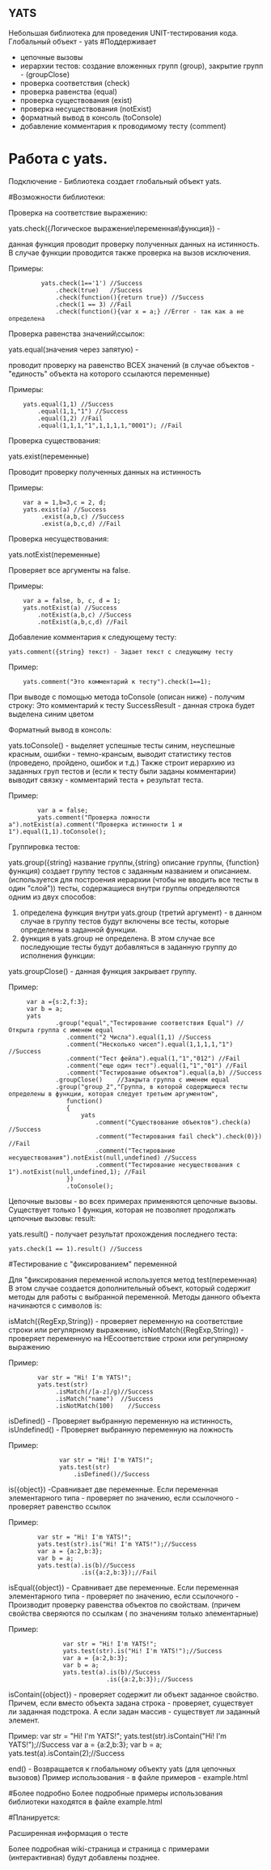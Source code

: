 ## YATS
Небольшая библиотека для проведения UNIT-тестирования кода.
Глобальный объект - yats 
#Поддерживает 
 - цепочные вызовы
 - иерархии тестов: создание вложенных групп (group), закрытие групп - (groupClose)
 - проверка соответствия (check)
 - проверка равенства (equal)
 - проверка существования (exist)
 - проверка несуществования (notExist)
 - форматный вывод в консоль (toConsole)
 - добавление комментария к проводимому тесту (comment)

# Работа с yats.

Подключение - <script type="text/javascript" src="pathTo/yats.js"></script>
Библиотека создает глобальный объект yats.

#Возможности библиотеки:

Проверка на соответствие выражению:

yats.check({Логическое выражение\переменная\функция}) -

  данная функция проводит проверку полученных данных на истинность.
  В случае функции проводится также проверка на вызов исключения.

Примеры:

             yats.check(1=='1') //Success
                 .check(true)   //Success
                 .check(function(){return true}) //Success
                 .check(1 == 3) //Fail
                 .check(function(){var x = a;} //Error - так как a не определена


Проверка равенства значений\ссылок:

yats.equal(значения через запятую) -

 проводит проверку на равенство ВСЕХ значений (в случае объектов - "единость" объекта на которого ссылаются переменные)

Примеры:

        yats.equal(1,1) //Success
            .equal(1,1,"1") //Success
            .equal(1,2) //Fail
            .equal(1,1,1,"1",1,1,1,1,"0001"); //Fail


Проверка существования:

yats.exist(переменные)

 Проводит проверку полученных данных на истинность

Примеры:

        var a = 1,b=3,c = 2, d;
        yats.exist(a) //Success
             .exist(a,b,c) //Success
             .exist(a,b,c,d) //Fail



Проверка несуществования:

yats.notExist(переменные)

Проверяет все аргументы на false.

Примеры:

        var a = false, b, c, d = 1;
        yats.notExist(a) //Success
            .notExist(a,b,c) //Success
            .notExist(a,b,c,d) //Fail


Добавление комментария к следующему тесту:

    yats.comment({string} текст) - Задает текст с следующему тесту

Пример:

        yats.comment("Это комментарий к тесту").check(1==1);

При выводе с помощью метода toConsole (описан ниже) - получим строку:
Это комментарий к тесту SuccessResult  - данная строка будет выделена синим цветом


Форматный вывод в консоль:

yats.toConsole() - выделяет успешные тесты синим, неуспешные красным, ошибки - темно-крансым, выводит статистику тестов (проведено, пройдено, ошибок и т.д.)
Также строит иерархию из заданных груп тестов и (если к тесту были заданы комментарии) выводит связку - комментарий теста + результат теста.

Пример:

            var a = false;
            yats.comment("Проверка ложности a").notExist(a).comment("Проверка истинности 1 и 1").equal(1,1).toConsole();


Группировка тестов:

yats.group({string} название группы,{string} описание группы, {function} функция)
создает группу тестов с заданным названием и описанием. (используется для построения иерархии (чтобы не вводить все тесты в один "слой"))
тесты, содержащиеся внутри группы определяются одним из двух способов:

1) определена функция внутри yats.group (третий аргумент) - в данном случае в группу тестов будут включены все тесты, которые определены в заданной функции.
2) функция в yats.group не определена. В этом случае все последующие тесты будут добавляться в заданную группу до исполнения функции:

yats.groupClose() - данная функция закрывает группу.

Пример:

         var a ={s:2,f:3};
         var b = a;
         yats
                 .group("equal","Тестирование соответствия Equal") //Открыта группа с именем equal
                    .comment("2 Числа").equal(1,1) //Success
                    .comment("Несколько чисел").equal(1,1,1,1,"1") //Success
                    .comment("Тест фейла").equal(1,"1","012") //Fail
                    .comment("еще один тест").equal(1,"1","01") //Fail
                    .comment("Тестирование объектов").equal(a,b) //Success
                 .groupClose()    //Закрыта группа с именем equal
                 .group("group_2","Группа, в которой содержщиеся тесты определены в функции, которая следует третьем аргументом",
                    function()
                    {
                        yats
                            .comment("Существование объектов").check(a)  //Success
                            .comment("Тестирования fail check").check(0)}) //Fail
                            .comment("Тестирование несуществования").notExist(null,undefined) //Success
                            .comment("Тестирование несуществования с 1").notExist(null,undefined,1); //Fail
                    })
                    .toConsole();

Цепочные вызовы - во всех примерах применяются цепочные вызовы. Существует только 1 функция, которая не позволяет продолжать цепочные вызовы: result:

yats.result() - получает результат прохождения последнего теста:

    yats.check(1 == 1).result() //Success


#Тестирование с "фиксированием" переменной

Для "фиксирования переменной используется метод test(переменная)
В этом случае создается дополнительный объект, который содержит методы для работы с выбранной переменной. Методы данного объекта начинаются с символов is:

isMatch({RegExp,String}) - проверяет переменную на соответствие строки или регулярному выражению,
isNotMatch({RegExp,String}) - проверяет переменную на НЕсоответствие строки или регулярному выражению

Пример:

            var str = "Hi! I'm YATS!";
            yats.test(str)
                 .isMatch(/[a-z]/g)//Success
                 .isMatch("name")  //Success
                 .isNotMatch(100)    //Success


isDefined() - Проверяет выбранную переменную на истинность,
isUndefined() - Проверяет выбранную переменную на ложность

Пример:

                  var str = "Hi! I'm YATS!";
                  yats.test(str)
                      .isDefined()//Success

is({object}) -Сравнивает две переменные. Если переменная элементарного типа - проверяет по значению, если ссылочного - проверяет равенство ссылок

Пример:

            var str = "Hi! I'm YATS!";
            yats.test(str).is("Hi! I'm YATS!");//Success
            var a = {a:2,b:3};
            var b = a;
            yats.test(a).is(b)//Success
                        .is({a:2,b:3});//Fail

isEqual({object}) - Сравнивает две переменные. Если переменная элементарного типа - проверяет по значению, если ссылочного - Производит проверку равенства объектов по свойствам. (причем свойства сверяются по ссылкам ( по значениям только элементарные)

Пример:

                   var str = "Hi! I'm YATS!";
                   yats.test(str).is("Hi! I'm YATS!");//Success
                   var a = {a:2,b:3};
                   var b = a;
                   yats.test(a).is(b)//Success
                               .is({a:2,b:3});//Success

isContain({object})  - проверяет содержит ли объект заданное свойство. Причем, если вместо объекта задана строка - проверяет, существует ли заданная подстрока. А если задан массив - существует ли заданный элемент.

Пример:
                                var str = "Hi! I'm YATS!";
                                yats.test(str).isContain("Hi! I'm YATS!");//Success
                                var a = {a:2,b:3};
                                var b = a;
                                yats.test(a).isContain(2);//Success

end()  - Возвращается к глобальному объекту yats (для цепочных вызовов) Пример использования - в файле примеров - example.html


#Более подробно
Более подробные примеры использования библиотеки находятся в файле example.html

#Планируется:

Расширенная информация о тесте
 

Более подробная wiki-страница и страница с примерами (интерактивная) будут добавлены позднее.